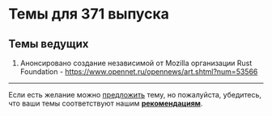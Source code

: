 # Темы для 371 выпуска

## Темы ведущих

1. Анонсировано создание независимой от Mozilla организации Rust Foundation - https://www.opennet.ru/opennews/art.shtml?num=53566

---

Если есть желание можно [предложить](themes_from_listeners.md) тему, но пожалуйста, убедитесь, что ваши темы соответствуют нашим **[рекомендациям](Recommendations_for_the_proposed_topics.md)**.
